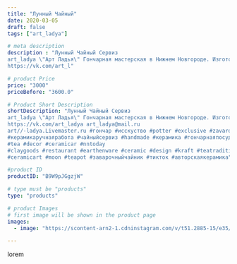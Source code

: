 ```yaml
---
title: "Лунный Чайный"
date: 2020-03-05
draft: false
tags: ["art_ladya"]

# meta description
description : "Лунный Чайный Сервиз
art_ladya \"Арт Ладья\" Гончарная мастерская в Нижнем Новгороде. Изготовление керамики и мастер//-классы по обучению. 
https://vk.com/art_l"

# product Price
price: "3000"
priceBefore: "3600.0"

# Product Short Description
shortDescription: "Лунный Чайный Сервиз
art_ladya \"Арт Ладья\" Гончарная мастерская в Нижнем Новгороде. Изготовление керамики и мастер//-классы по обучению. 
https://vk.com/art_ladya art_ladya@mail.ru
art//-ladya.Livemaster.ru #гончар #исскуство #potter #exclusive #zavarotnyuk
#керамикаручнаяработа #чайныйсервиз #handmade #керамика #гончарнаяпосуда #эксклюзивнаякерамика #painter
#tea #decor #ceramicar #nntoday
#claygoods #restaurant #earthenware #ceramic #design #kraft #teatradition
#ceramicart #moon #teapot #заварочныйчайник #тикток #авторскаякерамика"

#product ID
productID: "B9W9pJGgzjW"

# type must be "products"
type: "products"

# product Images
# first image will be shown in the product page
images:
  - image: "https://scontent-arn2-1.cdninstagram.com/v/t51.2885-15/e35/89365102_610986663076825_1840405658925481454_n.jpg?tp=1&_nc_ht=scontent-arn2-1.cdninstagram.com&_nc_cat=101&_nc_ohc=M0LSPsNQctAAX9lrM9Z&ccb=7-4&oh=f8f42c691a53dc9c76c4110ab0d5eadd&oe=60846936&_nc_sid=86f79a&ig_cache_key=MjI1ODI2MzM3MTI4MTU0NTQzMA%3D%3D.2-ccb7-4"

---
```

lorem

